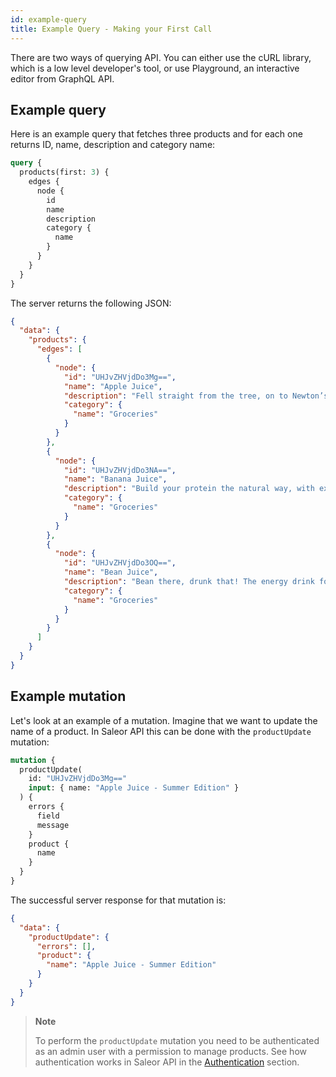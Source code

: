```yaml
---
id: example-query
title: Example Query - Making your First Call
---
```


There are two ways of querying API. You can either use the cURL library, which is a low level developer's tool, or use Playground, an interactive editor from GraphQL API.

## Example query

Here is an example query that fetches three products and for each one returns ID, name, description and category name:

```graphql
query {
  products(first: 3) {
    edges {
      node {
        id
        name
        description
        category {
          name
        }
      }
    }
  }
}
```

The server returns the following JSON:

```json
{
  "data": {
    "products": {
      "edges": [
        {
          "node": {
            "id": "UHJvZHVjdDo3Mg==",
            "name": "Apple Juice",
            "description": "Fell straight from the tree, on to Newton’s head, then into the bottle. The autumn taste of English apples. Brought to you by gravity.",
            "category": {
              "name": "Groceries"
            }
          }
        },
        {
          "node": {
            "id": "UHJvZHVjdDo3NA==",
            "name": "Banana Juice",
            "description": "Build your protein the natural way, with exotic banana juice made from ripe fruit and packed with all the goodness of the tropical sun.",
            "category": {
              "name": "Groceries"
            }
          }
        },
        {
          "node": {
            "id": "UHJvZHVjdDo3OQ==",
            "name": "Bean Juice",
            "description": "Bean there, drunk that! The energy drink for the health-conscious. Brand new bean juice; from allotment to bottle in under 8 hours.",
            "category": {
              "name": "Groceries"
            }
          }
        }
      ]
    }
  }
}
```

## Example mutation

Let's look at an example of a mutation. Imagine that we want to update the name of a product. In Saleor API this can be done with the `productUpdate` mutation:

```graphql
mutation {
  productUpdate(
    id: "UHJvZHVjdDo3Mg=="
    input: { name: "Apple Juice - Summer Edition" }
  ) {
    errors {
      field
      message
    }
    product {
      name
    }
  }
}
```

The successful server response for that mutation is:

```json
{
  "data": {
    "productUpdate": {
      "errors": [],
      "product": {
        "name": "Apple Juice - Summer Edition"
      }
    }
  }
}
```

> **Note**
>
> To perform the `productUpdate` mutation you need to be authenticated as an admin user with a permission to manage products. See how authentication works in Saleor API in the [Authentication](api/authenticate.md) section.
